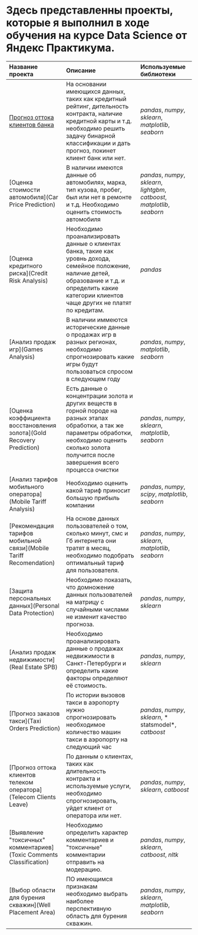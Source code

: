 # Здесь представленны проекты, которые я выполнил в ходе обучения на курсе Data Science от Яндекс Практикума.

| Название проекта | Описание | Используемые библиотеки | 
| :---------------------- | :---------------------- | :---------------------- |
| [Прогноз оттока клиентов банка](Bank%Clients%Leave) |На основании имеющихся данных, таких как кредитный рейтинг, дительность контракта, наличие кредитной карты и т.д. необходимо решить задачу бинарной классификации и дать прогноз, покинет клиент банк или нет.| *pandas*, *numpy*, *sklearn*, *matplotlib*, *seaborn* |
| [Оценка стоимости автомобиля](Car Price Prediction) |В наличии имеются данные об автомобилях, марка, тип кузова, пробег, был или нет в ремонте и т.д. Необходимо оценить стоимость автомобиля |*pandas*, *numpy*, *sklearn*, *lightgbm*, *catboost*, *matplotlib*, *seaborn* |
| [Оценка кредитного риска](Credit Risk Analysis) |Необходимо проанализировать данные о клиентах банка, такие как уровнь дохода, семейное положение, наличие детей, образование и т.д. и определить какие категории клиентов чаще других не платят по кредитам.|*pandas*|
| [Анализ продаж игр](Games Analysis) |В наличии иммеются исторические данные о продажах игр в разных регионах, необходимо спрогнозировать какие игры будут пользоваться спросом в следующем году|*pandas*, *numpy*, *matplotlib*, *seaborn*|
| [Оценка коэффициента восстановления золота](Gold Recovery Prediction) |Есть данные о концентрации золота и других веществ в горной породе на разных этапах обработки, а так же параметры обработки, необходимо оценить сколько золота получится после завершения всего процесса очистки|*pandas*, *numpy*, *sklearn*, *matplotlib*, *seaborn*|
| [Анализ тарифов мобильного оператора](Mobile Tariff Analysis) | Необходимо оценить какой тариф приносит большую прибыль компании |*pandas*, *numpy*, *scipy*, *matplotlib*, *seaborn*|
| [Рекомендация тарифов мобильной связи](Mobile Tariff Recomendation) | На основе данных пользователей о том, сколько минут, смс и Гб интернета они тратят в месяц, необходимо подобрать оптимальный тариф для пользователя. |*pandas*, *numpy*, *sklearn*, *matplotlib*, *seaborn* |
| [Защита персональных данных](Personal Data Protection) | Необходимо показать, что домножение данных пользователей на матрицу с случайными числами не изменит качество прогноза.|*pandas*, *numpy*, *sklearn*|
| [Анализ продаж недвижимости](Real Estate SPB) |Необходимо проанализировать данные о продажах недвижимости в Санкт-Петербурги и определить какие факторы определяют её стоимость. |*pandas*, *numpy*, *sklearn* |
| [Прогноз заказов такси](Taxi Orders Prediction) |По истории вызовов такси в аэропорту нужно спрогнозировать необходимое количество машин такси в аэропорту на следующий час |*pandas*, *numpy*, *sklearn*, * statsmodel*, *catboost*|
| [Прогноз оттока клиентов телеком оператора](Telecom Clients Leave) | По данным о клиентах, таких как длительность контракта и используемые услуги, необходимо спрогнозировать, уйдет клиент от оператора или нет.|*pandas*, *numpy*, *sklearn*, *catboost*|
| [Выявление "токсичных" комментариев](Toxic Comments Classification) | Необходимо определить характер комментариев и "токсичные" комментарии отправить на модерацию.|*pandas*, *numpy*, *sklearn*, *catboost*, *nltk*|
| [Выбор области для бурения скважин](Well Placement Area) | ПО имеющимся признакам необходимо выбрать наиболее перспективную область для бурения скважин.|*pandas*, *numpy*, *sklearn*, *matplotlib*, *seaborn*|
